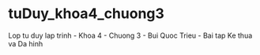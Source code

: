 # tuDuy_khoa4_chuong3
Lop tu duy lap trinh - Khoa 4 - Chuong 3 - Bui Quoc Trieu - Bai tap Ke thua va Da hinh
